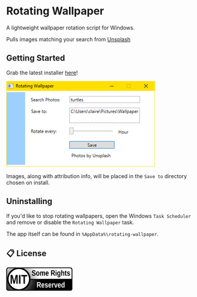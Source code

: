 # Rotating Wallpaper

A lightweight wallpaper rotation script for Windows.

Pulls images matching your search from [Unsplash](https://unsplash.com)

## Getting Started

Grab the latest installer [here](https://github.com/clairelizbet/rotating-wallpaper/releases/latest)!

![Screenshot displaying a UI with search query textbox, an image directory textbox, and a rotate every X hours slider](https://raw.githubusercontent.com/clairelizbet/rotating-wallpaper/main/preview.png)

Images, along with attribution info, will be placed in the `Save to` directory chosen on install.

## Uninstalling

If you'd like to stop rotating wallpapers, open the Windows `Task Scheduler` and remove or disable the `Rotating Wallpaper` task.

The app itself can be found in `%AppData%\rotating-wallpaper`.

## 📋 License

[![MIT License - Some rights reserved](https://raw.githubusercontent.com/clairelizbet/licenses/main/mit/mit.svg)](license.md)
